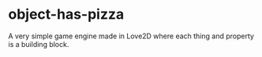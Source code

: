 # object-has-pizza
A very simple game engine made in Love2D where each thing and property is a building block.
